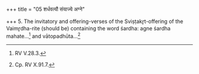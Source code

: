 +++
title = "05 शर्धवत्यौ संयाज्ये अग्ने"

+++
5. The invitatory and offering-verses of the Sviṣṭakr̥t-offering of the Vaimr̥dha-rite (should be) containing the word śardha: agne śardha mahate...[^1] and vātopadhūta...[^2]  

[^1]: RV V.28.3.  

[^2]: Cp. RV X.91.7.  
